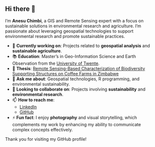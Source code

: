 ## Hi there 👋

I’m **Anesu Chimbi**, a GIS and Remote Sensing expert with a focus on sustainable solutions in environmental research and agriculture. I’m passionate about leveraging geospatial technologies to support environmental research and promote sustainable practices.

- 🌱 **Currently working on**: Projects related to **geospatial analysis** and **sustainable agriculture**.
- 📚 **Education**: Master’s in Geo-Information Science and Earth Observation from the [University of Twente](https://www.itc.nl/).
- 📖 **Thesis**: [Remote Sensing-Based Characterization of Biodiversity Supporting Structures on Coffee Farms in Zimbabwe](https://essay.utwente.nl/101952/) 
- 💬 **Ask me about**: Geospatial technologies, R programming, and environmental sustainability.
- 👯 **Looking to collaborate on**: Projects involving **sustainability** and **environmental research**.
- 📫 **How to reach me**: 
  - [LinkedIn](https://www.linkedin.com/in/albert-c-901484198/?jobid=1234)
  - [GitHub](https://github.com/Anesu-Chimbi)
- ⚡ **Fun fact**: I enjoy **photography** and visual storytelling, which complements my work by enhancing my ability to communicate complex concepts effectively.

Thank you for visiting my GitHub profile!

<!-- Feel free to include any additional sections or personal touches that reflect your professional interests or activities. -->
